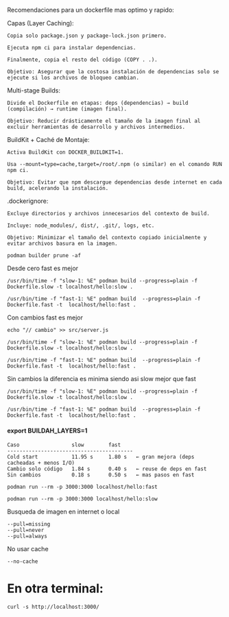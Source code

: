 Recomendaciones para un dockerfile mas optimo y rapido:

Capas (Layer Caching):

    Copia solo package.json y package-lock.json primero.

    Ejecuta npm ci para instalar dependencias.

    Finalmente, copia el resto del código (COPY . .).

    Objetivo: Asegurar que la costosa instalación de dependencias solo se ejecute si los archivos de bloqueo cambian.

    
Multi-stage Builds:

    Divide el Dockerfile en etapas: deps (dependencias) → build (compilación) → runtime (imagen final).

    Objetivo: Reducir drásticamente el tamaño de la imagen final al excluir herramientas de desarrollo y archivos intermedios.

    
BuildKit + Caché de Montaje:

    Activa BuildKit con DOCKER_BUILDKIT=1.

    Usa --mount=type=cache,target=/root/.npm (o similar) en el comando RUN npm ci.

    Objetivo: Evitar que npm descargue dependencias desde internet en cada build, acelerando la instalación.

    
.dockerignore:

    Excluye directorios y archivos innecesarios del contexto de build.

    Incluye: node_modules/, dist/, .git/, logs, etc.

    Objetivo: Minimizar el tamaño del contexto copiado inicialmente y evitar archivos basura en la imagen.

```docker
podman builder prune -af
```

Desde cero fast es mejor

```docker
/usr/bin/time -f "slow-1: %E" podman build --progress=plain -f Dockerfile.slow -t localhost/hello:slow .

/usr/bin/time -f "fast-1: %E" podman build  --progress=plain -f Dockerfile.fast -t  localhost/hello:fast .
```

Con cambios fast es mejor
```
echo "// cambio" >> src/server.js
```

```docker
/usr/bin/time -f "slow-1: %E" podman build --progress=plain -f Dockerfile.slow -t localhost/hello:slow .

/usr/bin/time -f "fast-1: %E" podman build  --progress=plain -f Dockerfile.fast -t  localhost/hello:fast .
```

Sin cambios la diferencia es minima siendo asi slow mejor que fast

```docker
/usr/bin/time -f "slow-1: %E" podman build --progress=plain -f Dockerfile.slow -t localhost/hello:slow .

/usr/bin/time -f "fast-1: %E" podman build  --progress=plain -f Dockerfile.fast -t  localhost/hello:fast .
```

#### export BUILDAH_LAYERS=1

```docker
Caso                 slow        fast
-----------------------------------------
Cold start           11.95 s     1.80 s   ← gran mejora (deps cacheadas + menos I/O)
Cambio solo código   1.84 s      0.40 s   ← reuse de deps en fast
Sin cambios          0.18 s      0.50 s   ← mas pasos en fast
```

```docker
podman run --rm -p 3000:3000 localhost/hello:fast

podman run --rm -p 3000:3000 localhost/hello:slow
```

Busqueda de imagen en internet o local

```docker
--pull=missing
--pull=never
--pull=always
```

No usar cache

```docker
--no-cache
```

# En otra terminal:
```
curl -s http://localhost:3000/
```